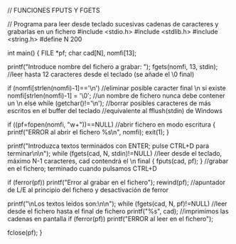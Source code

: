 // FUNCIONES FPUTS Y FGETS

// Programa para leer desde teclado sucesivas cadenas de caracteres y grabarlas en un fichero
#include <stdio.h>
#include <stdlib.h>
#include <string.h>
#define N 200

int main()
{ FILE *pf;
  char cad[N], nomfi[13];

  printf("Introduce nombre del fichero a grabar: ");
  fgets(nomfi, 13, stdin);  //leer hasta 12 caracteres desde el teclado (se añade el \0 final)

  if (nomfi[strlen(nomfi)-1]=='\n')   	//eliminar posible caracter final \n si existe
    nomfi[strlen(nomfi)-1] = '\0';	//un nombre de fichero nunca debe contener un \n
  else
    while (getchar()!='\n');           	//borrar posibles caracteres de más escritos en el buffer del teclado
					//equivalente al fflush(stdin) de Windows

  if ((pf=fopen(nomfi, "w+"))==NULL)     //abrir fichero en modo escritura
  { printf("ERROR al abrir el fichero %s\n", nomfi); exit(1); }

  printf("Introduzca textos terminados con ENTER; pulse CTRL+D para terminar\n\n");
  while (fgets(cad, N, stdin)!=NULL)   	//leer desde el teclado, máximo N-1 caracteres, cad contendrá el \n final
  { fputs(cad, pf); }                  	//grabar en el fichero; terminado cuando pulsamos CTRL+D

  if (ferror(pf)) printf("Error al grabar en el fichero");
  rewind(pf);  				//apuntador de L/E al principio del fichero y desactivación de ferror

  printf("\nLos textos leídos son:\n\n");
  while (fgets(cad, N, pf)!=NULL)      	//leer desde el fichero hasta el final de fichero
    printf("%s", cad);			//imprimimos las cadenas en pantalla
  if (ferror(pf)) printf("ERROR al leer en el fichero");

  fclose(pf);
}


